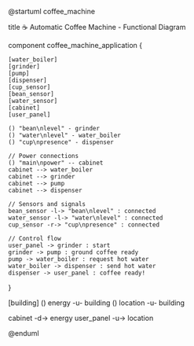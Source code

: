 @startuml coffee_machine

title ☕ Automatic Coffee Machine - Functional Diagram

component coffee_machine_application {

    [water_boiler]
    [grinder]
    [pump]
    [dispenser]
    [cup_sensor]
    [bean_sensor]
    [water_sensor]
    [cabinet]
    [user_panel]

    () "bean\nlevel" - grinder
    () "water\nlevel" - water_boiler
    () "cup\npresence" - dispenser

    // Power connections
    () "main\npower" -- cabinet
    cabinet --> water_boiler
    cabinet --> grinder
    cabinet --> pump
    cabinet --> dispenser

    // Sensors and signals
    bean_sensor -l-> "bean\nlevel" : connected
    water_sensor -l-> "water\nlevel" : connected
    cup_sensor -r-> "cup\npresence" : connected

    // Control flow
    user_panel -> grinder : start
    grinder -> pump : ground coffee ready
    pump -> water_boiler : request hot water
    water_boiler -> dispenser : send hot water
    dispenser -> user_panel : coffee ready!

}

[building]
() energy -u- building
() location -u- building

cabinet -d-> energy
user_panel -u-> location

@enduml